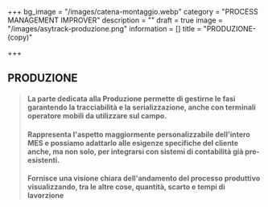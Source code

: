 +++
bg_image = "/images/catena-montaggio.webp"
category = "PROCESS MANAGEMENT IMPROVER"
description = ""
draft = true
image = "/images/asytrack-produzione.png"
information = []
title = "PRODUZIONE-(copy)"

+++
## PRODUZIONE

> #### La parte dedicata alla Produzione permette di gestirne le fasi garantendo la tracciabilità e la serializzazione, anche con terminali operatore mobili da utilizzare sul campo.
>
> #### Rappresenta l'aspetto maggiormente personalizzabile dell'intero MES e possiamo adattarlo alle esigenze specifiche del cliente anche, ma non solo, per integrarsi con sistemi di contabilità già pre-esistenti.
>
> #### Fornisce una visione chiara dell'andamento del processo produttivo visualizzando, tra le altre cose, quantità, scarto e tempi di lavorzione